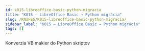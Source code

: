 ```yaml
---
id: k015-libreoffice-basic-python-migracia
title: "K015 – LibreOffice Basic → Python migrácia"
slug: /KNIFES/K015-libreoffice-basic-python-migracia/
sidebar_label: "K015 – LibreOffice Basic → Python migrácia"
tags: []
---
```


Konverzia VB makier do Python skriptov

